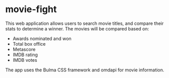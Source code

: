 # movie-fight
This web application allows users to search movie titles, and compare their stats to determine a winner.
The movies will be compared based on:
  - Awards nominated and won
  - Total box office
  - Metascore
  - IMDB rating
  - IMDB votes

The app uses the Bulma CSS framework and omdapi for movie information.
